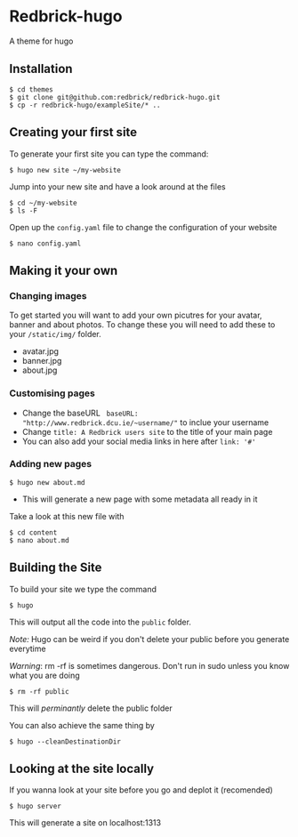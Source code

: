 # Redbrick-hugo

A theme for hugo

## Installation

```
$ cd themes
$ git clone git@github.com:redbrick/redbrick-hugo.git
$ cp -r redbrick-hugo/exampleSite/* ..
```

## Creating your first site

To generate your first site you can type the command:

```
$ hugo new site ~/my-website
```

Jump into your new site and have a look around at the files

```
$ cd ~/my-website
$ ls -F
```

Open up the ```config.yaml``` file to change the configuration of your website

```
$ nano config.yaml
```

## Making it your own


### Changing images

To get started you will want to add your own picutres for your avatar, banner and about photos. To change these you will need to add these to your `/static/img/` folder.

* avatar.jpg
* banner.jpg
* about.jpg

### Customising pages

* Change the baseURL ``` baseURL: "http://www.redbrick.dcu.ie/~username/"``` to inclue your username
* Change ```title: A Redbrick users site``` to the title of your main page 
* You can also add your social media links in here after ```link: '#'```

### Adding new pages
```
$ hugo new about.md
```

* This will generate a new page with some metadata all ready in it

Take a look at this new file with

```
$ cd content
$ nano about.md
```

## Building the Site

To build your site we type the command

```
$ hugo
```

This will output all the code into the ```public``` folder.

*Note:* Hugo can be weird if you don't delete your public before you generate everytime

*Warning*: rm -rf is sometimes dangerous. Don't run in sudo unless you know what you are doing

```
$ rm -rf public
```

This will _perminantly_ delete the public folder

You can also achieve the same thing by 

```
$ hugo --cleanDestinationDir
```

## Looking at the site locally

If you wanna look at your site before you go and deplot it (recomended)

```
$ hugo server 
```

This will generate a site on localhost:1313
